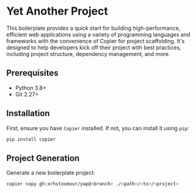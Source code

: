 # Yet Another Project

This boilerplate provides a quick start for building high-performance, efficient web applications using a variety of programming languages and frameworks with the convenience of Copier for project scaffolding. It's designed to help developers kick off their project with best practices, including project structure, dependency management, and more.

## Prerequisites

- Python 3.8+
- Git 2.27+

## Installation

First, ensure you have `Copier` installed. If not, you can install it using `pip`:

``` bash
pip install copier
```

## Project Generation

Generate a new boilerplate project:

``` bash
copier copy gh:xrhstosmour/yap@<branch> ./<path>/<to>/<project>
```
